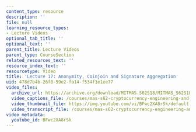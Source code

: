 ```yaml
---
content_type: resource
description: ''
file: null
learning_resource_types:
- Lecture Videos
optional_tab_title: ''
optional_text: ''
parent_title: Lecture Videos
parent_type: CourseSection
related_resources_text: ''
resource_index_text: ''
resourcetype: Video
title: 'Lecture 17: Anonymity, Coinjoin and Signature Aggregation'
uid: 478d7b4b-26f8-59e2-fa14-f534f1e1ee77
video_files:
  archive_url: https://archive.org/download/MITMAS.S62S18/MITMAS_S62S18_lec17_300k.mp4
  video_captions_file: /courses/mas-s62-cryptocurrency-engineering-and-design-spring-2018/29e485be72ae5ef1a60080e64860f024_BFwc2XA8rSk.vtt
  video_thumbnail_file: https://img.youtube.com/vi/BFwc2XA8rSk/default.jpg
  video_transcript_file: /courses/mas-s62-cryptocurrency-engineering-and-design-spring-2018/66cdeceb821fb721421ef88182690786_BFwc2XA8rSk.pdf
video_metadata:
  youtube_id: BFwc2XA8rSk
---
```


